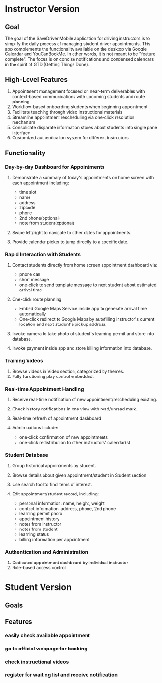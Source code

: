 # Instructor Version

## Goal
The goal of the SaveDriver Mobile application for driving instructors is to simplify the daily process of managing student driver appointments. This app complements the functionality available on the desktop via Google Calendar and YouCanBookMe. In other words, it is not meant to be "feature complete". The focus is on concise notifications and condensed calendars in the spirit of GTD (Getting Things Done).

## High-Level Features
1. Appointment management focused on near-term deliverables with context-based communications with upcoming students and route planning
1. Workflow-based onboarding students when beginning appointment
1. Facilitate teaching through video instructional materials
1. Streamline appointment rescheduling via one-click resolution mechanism
1. Consolidate disparate information stores about students into single pane interface
1. Customized authentication system for different instructors


## Functionality
### Day-by-day Dashboard for Appointments
1. Demonstrate a summary of today's appointments on home screen with each appointment including:
    * time slot
    * name
    * address
    * zipcode
    * phone
    * 2nd phone(optional) 
    * note from student(optional)

2. Swipe left/right to navigate to other dates for appointments.

3. Provide calendar picker to jump directly to a specific date.

### Rapid Interaction with Students
1. Contact students directly from home screen appointment dashboard via:
   * phone call
   * short message
   * one-click to send template message to next student about estimated arrival time

1. One-click route planning
    * Embed Google Maps Service inside app to generate arrival time automatically
    * One-click redirect to Google Maps by autofilling instructor's current location and next student's pickup address.

1. Invoke camera to take photo of student's learning permit and store into database.

1. Invoke payment inside app and store billing information into database.


### Training Videos
1. Browse videos in Video section, categorized by themes.
1. Fully functioning play control embedded.


### Real-time Appointment Handling
1. Receive real-time notification of new appointment/rescheduling existing.

1. Check history notifications in one view with read/unread mark.

1. Real-time refresh of appointment dashboard

1. Admin options include:
    * one-click confirmation of new appointments
    * one-click redistribution to other instructors' calendar(s)


### Student Database
1. Group historical appointments by student.

1. Browse details about given appointment/student in Student section

1. Use search tool to find items of interest.

1. Edit appointment/student record, including:
    * personal information: name, height, weight
    * contact information: address, phone, 2nd phone
    * learning permit photo
    * appointment history
    * notes from instructor
    * notes from student
    * learning status
    * billing information per appointment

### Authentication and Administration
1. Dedicated appointment dashboard by individual instructor
1. Role-based access control

# Student Version
## Goals
## Features
### easily check available appointment
### go to official webpage for booking
### check instructional videos
### register for waiting list and receive notification
